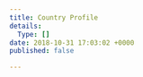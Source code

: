 ```yaml
---
title: Country Profile
details:
  Type: []
date: 2018-10-31 17:03:02 +0000
published: false

---
```

